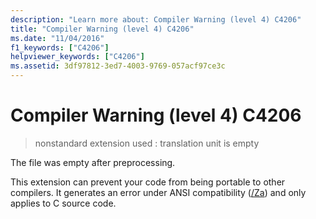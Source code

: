 ```yaml
---
description: "Learn more about: Compiler Warning (level 4) C4206"
title: "Compiler Warning (level 4) C4206"
ms.date: "11/04/2016"
f1_keywords: ["C4206"]
helpviewer_keywords: ["C4206"]
ms.assetid: 3df97812-3ed7-4003-9769-057acf97ce3c
---
```

# Compiler Warning (level 4) C4206

> nonstandard extension used : translation unit is empty

The file was empty after preprocessing.

This extension can prevent your code from being portable to other compilers. It generates an error under ANSI compatibility ([/Za](../../build/reference/za-ze-disable-language-extensions.md)) and only applies to C source code.
